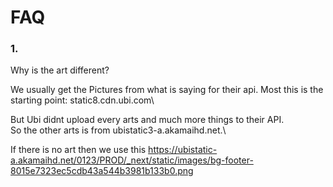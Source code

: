 # FAQ

### 1.
Why is the art different?

We usually get the Pictures from what is saying for their api.
Most this is the starting point: static8.cdn.ubi.com\

But Ubi didnt upload every arts and much more things to their API.\
So the other arts is from ubistatic3-a.akamaihd.net.\

If there is no art then we use this
https://ubistatic-a.akamaihd.net/0123/PROD/_next/static/images/bg-footer-8015e7323ec5cdb43a544b3981b133b0.png
